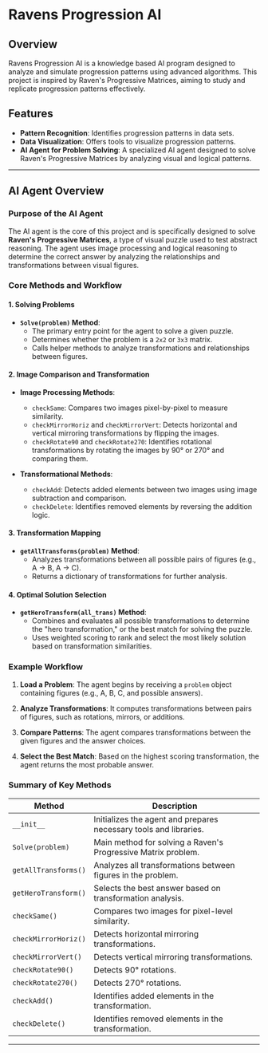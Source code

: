 # Ravens Progression AI

## Overview
Ravens Progression AI is a knowledge based AI program designed to analyze and simulate progression patterns using advanced algorithms. This project is inspired by Raven's Progressive Matrices, aiming to study and replicate progression patterns effectively.

## Features
- **Pattern Recognition**: Identifies progression patterns in data sets.
- **Data Visualization**: Offers tools to visualize progression patterns.
- **AI Agent for Problem Solving**: A specialized AI agent designed to solve Raven's Progressive Matrices by analyzing visual and logical patterns.

---

## AI Agent Overview

### Purpose of the AI Agent
The AI agent is the core of this project and is specifically designed to solve **Raven's Progressive Matrices**, a type of visual puzzle used to test abstract reasoning. The agent uses image processing and logical reasoning to determine the correct answer by analyzing the relationships and transformations between visual figures.

### Core Methods and Workflow
#### **1. Solving Problems**
- **`Solve(problem)` Method**:
  - The primary entry point for the agent to solve a given puzzle.
  - Determines whether the problem is a `2x2` or `3x3` matrix.
  - Calls helper methods to analyze transformations and relationships between figures.

#### **2. Image Comparison and Transformation**
- **Image Processing Methods**:
  - `checkSame`: Compares two images pixel-by-pixel to measure similarity.
  - `checkMirrorHoriz` and `checkMirrorVert`: Detects horizontal and vertical mirroring transformations by flipping the images.
  - `checkRotate90` and `checkRotate270`: Identifies rotational transformations by rotating the images by 90° or 270° and comparing them.

- **Transformational Methods**:
  - `checkAdd`: Detects added elements between two images using image subtraction and comparison.
  - `checkDelete`: Identifies removed elements by reversing the addition logic.

#### **3. Transformation Mapping**
- **`getAllTransforms(problem)` Method**:
  - Analyzes transformations between all possible pairs of figures (e.g., A → B, A → C).
  - Returns a dictionary of transformations for further analysis.

#### **4. Optimal Solution Selection**
- **`getHeroTransform(all_trans)` Method**:
  - Combines and evaluates all possible transformations to determine the "hero transformation," or the best match for solving the puzzle.
  - Uses weighted scoring to rank and select the most likely solution based on transformation similarities.

### Example Workflow
1. **Load a Problem**:
   The agent begins by receiving a `problem` object containing figures (e.g., A, B, C, and possible answers).

2. **Analyze Transformations**:
   It computes transformations between pairs of figures, such as rotations, mirrors, or additions.

3. **Compare Patterns**:
   The agent compares transformations between the given figures and the answer choices.

4. **Select the Best Match**:
   Based on the highest scoring transformation, the agent returns the most probable answer.

### Summary of Key Methods

| Method                   | Description                                                                 |
|--------------------------|-----------------------------------------------------------------------------|
| `__init__`               | Initializes the agent and prepares necessary tools and libraries.           |
| `Solve(problem)`         | Main method for solving a Raven's Progressive Matrix problem.               |
| `getAllTransforms()`     | Analyzes all transformations between figures in the problem.                |
| `getHeroTransform()`     | Selects the best answer based on transformation analysis.                   |
| `checkSame()`            | Compares two images for pixel-level similarity.                             |
| `checkMirrorHoriz()`     | Detects horizontal mirroring transformations.                               |
| `checkMirrorVert()`      | Detects vertical mirroring transformations.                                 |
| `checkRotate90()`        | Detects 90° rotations.                                                      |
| `checkRotate270()`       | Detects 270° rotations.                                                     |
| `checkAdd()`             | Identifies added elements in the transformation.                            |
| `checkDelete()`          | Identifies removed elements in the transformation.                          |

---

